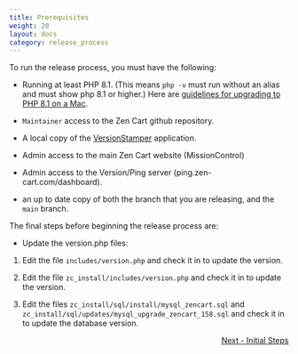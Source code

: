 ```yaml
---
title: Prerequisites
weight: 20
layout: docs
category: release_process
---
```

To run the release process, you must have the following:

- Running at least PHP 8.1. (This means `php -v` must run without an alias and must show php 8.1 or higher.)  Here are [guidelines for upgrading to PHP 8.1 on a Mac](https://stitcher.io/blog/php-81-upgrade-mac). 

- `Maintainer` access to the Zen Cart github repository.

- A local copy of the [VersionStamper](https://github.com/zencart/versionstamper) application.

- Admin access to the main Zen Cart website (MissionControl)

- Admin access to the Version/Ping server (ping.zen-cart.com/dashboard).

- an up to date copy of both the branch that you are releasing, and the `main` branch. 

The final steps before beginning the release process are: 

- Update the version.php files: 

1. Edit the file `includes/version.php` and check it in to update the version.

1. Edit the file `zc_install/includes/version.php` and check it in to update the version.

1. Edit the files `zc_install/sql/install/mysql_zencart.sql` and `zc_install/sql/updates/mysql_upgrade_zencart_158.sql` and check it in to update the database version. 

<div style="text-align:right;" id="next">
   <a class="btn btn-lg btn-primary mr-3 mb-4" href="/dev/release_process/initial_steps/">
        Next - Initial Steps<i class="fas fa-arrow-alt-circle-right ml-2"></i>
   </a>
</div>
